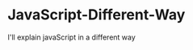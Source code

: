                                                                                                                                                                                                                                                                     
# JavaScript-Different-Way
I'll explain javaScript in a different way       
  









